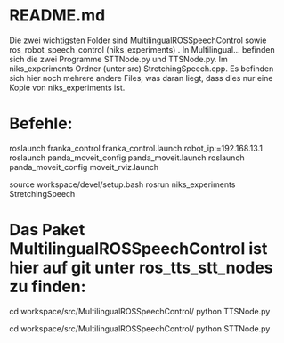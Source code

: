 # README.md

Die zwei wichtigsten Folder sind MultilingualROSSpeechControl sowie ros_robot_speech_control (niks_experiments) . In Multilingual... befinden sich die zwei Programme STTNode.py und TTSNode.py. Im niks_experiments Ordner (unter src) StretchingSpeech.cpp. Es befinden sich hier noch mehrere andere Files, was daran liegt, dass dies nur eine Kopie von niks_experiments ist.

# Befehle:

roslaunch franka_control franka_control.launch robot_ip:=192.168.13.1
roslaunch panda_moveit_config panda_moveit.launch
roslaunch panda_moveit_config moveit_rviz.launch


source workspace/devel/setup.bash
rosrun niks_experiments StretchingSpeech

# Das Paket MultilingualROSSpeechControl ist hier auf git unter ros_tts_stt_nodes zu finden:

cd workspace/src/MultilingualROSSpeechControl/
python TTSNode.py

cd workspace/src/MultilingualROSSpeechControl/
python STTNode.py
